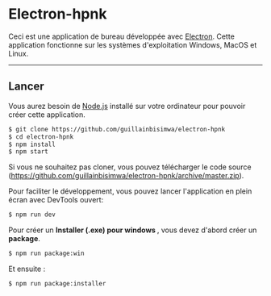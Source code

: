 # Electron-hpnk

Ceci est une application de bureau développée avec <a href="http://electronjs.org">Electron</a>. Cette application fonctionne sur les systèmes d'exploitation Windows, MacOS et Linux.

---

## Lancer

Vous aurez besoin de <a href="https://nodejs.org">Node.js</a> installé sur votre ordinateur pour pouvoir créer cette application.

```bash
$ git clone https://github.com/guillainbisimwa/electron-hpnk
$ cd electron-hpnk
$ npm install
$ npm start
```

Si vous ne souhaitez pas cloner, vous pouvez télécharger le code source (https://github.com/guillainbisimwa/electron-hpnk/archive/master.zip).

Pour faciliter le développement, vous pouvez lancer l'application en plein écran avec DevTools ouvert:

```bash
$ npm run dev
```

Pour créer un <b>Installer (.exe) pour windows </b>, vous devez d'abord créer un <b>package</b>.

```bash
$ npm run package:win 
```

Et ensuite :
```bash
$ npm run package:installer
```
